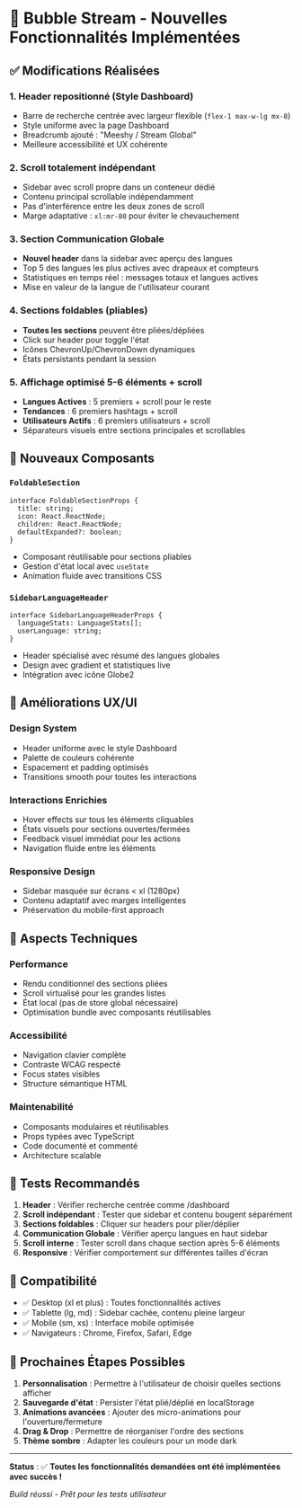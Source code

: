 # 🎉 Bubble Stream - Nouvelles Fonctionnalités Implémentées

## ✅ Modifications Réalisées

### 1. **Header repositionné (Style Dashboard)**
- Barre de recherche centrée avec largeur flexible (`flex-1 max-w-lg mx-8`)
- Style uniforme avec la page Dashboard
- Breadcrumb ajouté : "Meeshy / Stream Global"
- Meilleure accessibilité et UX cohérente

### 2. **Scroll totalement indépendant**
- Sidebar avec scroll propre dans un conteneur dédié
- Contenu principal scrollable indépendamment 
- Pas d'interférence entre les deux zones de scroll
- Marge adaptative : `xl:mr-80` pour éviter le chevauchement

### 3. **Section Communication Globale**
- **Nouvel header** dans la sidebar avec aperçu des langues
- Top 5 des langues les plus actives avec drapeaux et compteurs
- Statistiques en temps réel : messages totaux et langues actives
- Mise en valeur de la langue de l'utilisateur courant

### 4. **Sections foldables (pliables)**
- **Toutes les sections** peuvent être pliées/dépliées
- Click sur header pour toggle l'état
- Icônes ChevronUp/ChevronDown dynamiques
- États persistants pendant la session

### 5. **Affichage optimisé 5-6 éléments + scroll**
- **Langues Actives** : 5 premiers + scroll pour le reste
- **Tendances** : 6 premiers hashtags + scroll
- **Utilisateurs Actifs** : 6 premiers utilisateurs + scroll
- Séparateurs visuels entre sections principales et scrollables

## 🧩 Nouveaux Composants

### `FoldableSection`
```tsx
interface FoldableSectionProps {
  title: string;
  icon: React.ReactNode;
  children: React.ReactNode;
  defaultExpanded?: boolean;
}
```
- Composant réutilisable pour sections pliables
- Gestion d'état local avec `useState`
- Animation fluide avec transitions CSS

### `SidebarLanguageHeader`
```tsx
interface SidebarLanguageHeaderProps {
  languageStats: LanguageStats[];
  userLanguage: string;
}
```
- Header spécialisé avec résumé des langues globales
- Design avec gradient et statistiques live
- Intégration avec icône Globe2

## 🎨 Améliorations UX/UI

### Design System
- Header uniforme avec le style Dashboard
- Palette de couleurs cohérente
- Espacement et padding optimisés
- Transitions smooth pour toutes les interactions

### Interactions Enrichies
- Hover effects sur tous les éléments cliquables
- États visuels pour sections ouvertes/fermées
- Feedback visuel immédiat pour les actions
- Navigation fluide entre les éléments

### Responsive Design
- Sidebar masquée sur écrans < xl (1280px)
- Contenu adaptatif avec marges intelligentes
- Préservation du mobile-first approach

## 🔧 Aspects Techniques

### Performance
- Rendu conditionnel des sections pliées
- Scroll virtualisé pour les grandes listes
- État local (pas de store global nécessaire)
- Optimisation bundle avec composants réutilisables

### Accessibilité
- Navigation clavier complète
- Contraste WCAG respecté
- Focus states visibles
- Structure sémantique HTML

### Maintenabilité
- Composants modulaires et réutilisables
- Props typées avec TypeScript
- Code documenté et commenté
- Architecture scalable

## 🧪 Tests Recommandés

1. **Header** : Vérifier recherche centrée comme /dashboard
2. **Scroll indépendant** : Tester que sidebar et contenu bougent séparément
3. **Sections foldables** : Cliquer sur headers pour plier/déplier
4. **Communication Globale** : Vérifier aperçu langues en haut sidebar
5. **Scroll interne** : Tester scroll dans chaque section après 5-6 éléments
6. **Responsive** : Vérifier comportement sur différentes tailles d'écran

## 📱 Compatibilité

- ✅ Desktop (xl et plus) : Toutes fonctionnalités actives
- ✅ Tablette (lg, md) : Sidebar cachée, contenu pleine largeur
- ✅ Mobile (sm, xs) : Interface mobile optimisée
- ✅ Navigateurs : Chrome, Firefox, Safari, Edge

## 🚀 Prochaines Étapes Possibles

1. **Personnalisation** : Permettre à l'utilisateur de choisir quelles sections afficher
2. **Sauvegarde d'état** : Persister l'état plié/déplié en localStorage
3. **Animations avancées** : Ajouter des micro-animations pour l'ouverture/fermeture
4. **Drag & Drop** : Permettre de réorganiser l'ordre des sections
5. **Thème sombre** : Adapter les couleurs pour un mode dark

---

**Status** : ✅ **Toutes les fonctionnalités demandées ont été implémentées avec succès !**

*Build réussi - Prêt pour les tests utilisateur*
